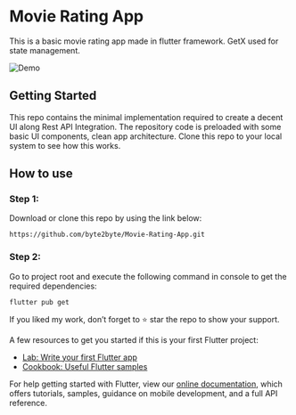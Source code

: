 # Movie Rating App

This is a basic movie rating app made in flutter framework. GetX used for state management.

![Demo](https://i.ibb.co/Ct5C30t/TMDB-Rating.gif)

## Getting Started

This repo contains the minimal implementation required to create a decent UI along Rest API Integration. The repository code is preloaded with some basic UI components, clean app architecture. Clone this repo to your local system to see how this works.

## How to use

### Step 1:

Download or clone this repo by using the link below:

```
https://github.com/byte2byte/Movie-Rating-App.git
````

### Step 2:

Go to project root and execute the following command in console to get the required dependencies:

```
flutter pub get
```


If you liked my work, don’t forget to ⭐ star the repo to show your support.


A few resources to get you started if this is your first Flutter project:

- [Lab: Write your first Flutter app](https://flutter.dev/docs/get-started/codelab)
- [Cookbook: Useful Flutter samples](https://flutter.dev/docs/cookbook)

For help getting started with Flutter, view our
[online documentation](https://flutter.dev/docs), which offers tutorials,
samples, guidance on mobile development, and a full API reference.

